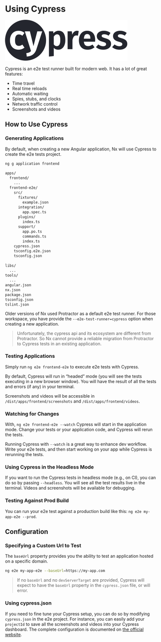 # Using Cypress

![Cypress logo](../fundamentals/cypress-logo.png)

Cypress is an e2e test runner built for modern web. It has a lot of great features:

- Time travel
- Real time reloads
- Automatic waiting
- Spies, stubs, and clocks
- Network traffic control
- Screenshots and videos

## How to Use Cypress

### Generating Applications

By default, when creating a new Angular application, Nx will use Cypress to create the e2e tests project.

```bash
ng g application frontend
```

```console
apps/
  frontend/
    ...
  frontend-e2e/
    src/
      fixtures/
        example.json
      integration/
        app.spec.ts
      plugins/
        index.ts
      support/
        app.po.ts
        commands.ts
        index.ts
    cypress.json
    tsconfig.e2e.json
    tsconfig.json

libs/
  ...
tools/
  ...
angular.json
nx.json
package.json
tsconfig.json
tslint.json
```

Older versions of Nx used Protractor as a default e2e test runner. For those workspace, you have provide the `--e2e-test-runner=cypress` option when creating a new application.

> Unfortunately, the cypress api and its ecosystem are different from Protractor. So Nx cannot provide a reliable migration from Protractor to Cypress tests in an existing application.

### Testing Applications

Simply run `ng e2e frontend-e2e` to execute e2e tests with Cypress.

By default, Cypress will run in “headed” mode (you will see the tests executing in a new browser window). You will have the result of all the tests and errors (if any) in your terminal.

Screenshots and videos will be accessible in `/dist/apps/frontend/screenshots` and `/dist/apps/frontend/videos`.

### Watching for Changes

With, `ng e2e frontend-e2e --watch` Cypress will start in the application mode. Change your tests or your application code, and Cypress will rerun the tests.

Running Cypress with `--watch` is a great way to enhance dev workflow. Write your e2e tests, and then start working on your app while Cypress is rerunning the tests.

### Using Cypress in the Headless Mode

If you want to run the Cypress tests in headless mode (e.g., on CI), you can do so by passing `--headless`. You will see all the test results live in the terminal. Videos and screenshots will be available for debugging.

### Testing Against Prod Build

You can run your e2e test against a production build like this: `ng e2e my-app-e2e --prod`.

## Configuration

### Specifying a Custom Url to Test

The `baseUrl` property provides you the ability to test an application hosted on a specific domain.

```bash
ng e2e my-app-e2e --baseUrl=https://my-app.com
```

> If no `baseUrl` and no `devServerTarget` are provided, Cypress will expect to have the `baseUrl` property in the `cypress.json` file, or will error.

### Using cypress.json

If you need to fine tune your Cypress setup, you can do so by modifying `cypress.json` in the e2e project. For instance, you can easily add your `projectId` to save all the screenshots and videos into your Cypress dashboard. The complete configuration is documented on [the official website](https://docs.cypress.io/guides/references/configuration.html#Options).
